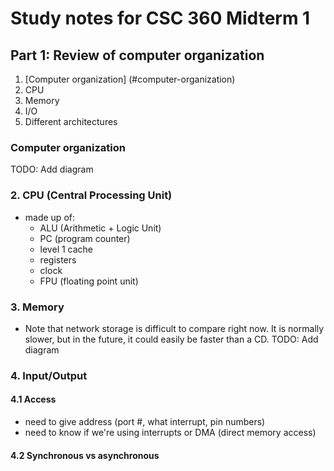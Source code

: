 # Study notes for CSC 360 Midterm 1

## Part 1: Review of computer organization
1. [Computer organization] (#computer-organization)
2. CPU
3. Memory
4. I/O
5. Different architectures

### Computer organization
TODO: Add diagram

### 2. CPU (Central Processing Unit)
  - made up of:
    - ALU (Arithmetic + Logic Unit)
    - PC (program counter)
    - level 1 cache
    - registers
    - clock
    - FPU (floating point unit)

### 3. Memory
* Note that network storage is difficult to compare right now. It is normally slower, but in the future, it could easily be faster than a CD.
TODO: Add diagram


### 4. Input/Output
#### 4.1 Access
  - need to give address (port #, what interrupt, pin numbers)
  - need to know if we're using interrupts or DMA (direct memory access)

#### 4.2 Synchronous vs asynchronous

